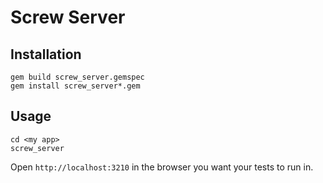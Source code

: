 # Screw Server

## Installation

    gem build screw_server.gemspec
    gem install screw_server*.gem

## Usage

    cd <my app>
    screw_server

Open `http://localhost:3210` in the browser you want your tests to run in.
